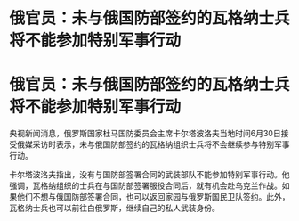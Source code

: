 # 俄官员：未与俄国防部签约的瓦格纳士兵将不能参加特别军事行动

# 俄官员：未与俄国防部签约的瓦格纳士兵将不能参加特别军事行动

央视新闻消息，俄罗斯国家杜马国防委员会主席卡尔塔波洛夫当地时间6月30日接受俄媒采访时表示，未与俄国防部签约的瓦格纳组织士兵将不会继续参与特别军事行动。

卡尔塔波洛夫指出，没有与国防部签署合同的武装部队不能参加特别军事行动。他强调，瓦格纳组织的士兵在与国防部签署服役合同后，就有机会赴乌克兰作战。如果他们不想与俄国防部签署合同，也可以返回家园与俄罗斯国民卫队签约。此外，瓦格纳士兵也可以前往白俄罗斯，继续自己的私人武装身份。

